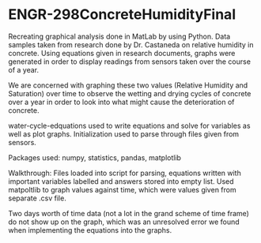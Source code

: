 # ENGR-298ConcreteHumidityFinal

Recreating graphical analysis done in MatLab by using Python. Data samples taken from research done by Dr. Castaneda on relative humidity in concrete.
Using equations given in research documents, graphs were generated in order to display readings from sensors taken over the course of a year.

We are concerned with graphing these two values (Relative Humidity and Saturation) over time to observe the wetting and drying cycles of concrete over a year
in order to look into what might cause the deterioration of concrete. 

water-cycle-edquations used to write equations and solve for variables as well as plot graphs. Initialization used to parse through files given from sensors.

Packages used: numpy, statistics, pandas, matplotlib

Walkthrough: Files loaded into script for parsing, equations written with important variables labelled and answers stored into empty list. Used matpoltlib to graph
values against time, which were values given from separate .csv file.



Two days worth of time data (not a lot in the grand scheme of time frame) do not show up on the graph, which was an unresolved error we found when implementing
the equations into the graphs.


